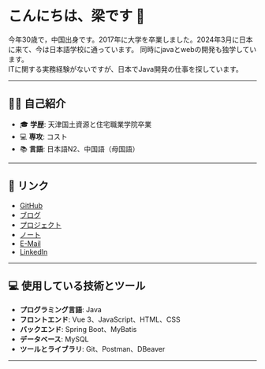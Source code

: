 # こんにちは、梁です 👋   

今年30歳で，中国出身です。2017年に大学を卒業しました。2024年3月に日本に来て、今は日本語学校に通っています。 
同時にjavaとwebの開発も独学しています。                                     
ITに関する実務経験がないですが、日本でJava開発の仕事を探しています。

---

## 🧑‍💻 自己紹介

- 🎓 **学歴**: 天津国土資源と住宅職業学院卒業
- 💻 **専攻**: コスト
- 📚 **言語**: 日本語N2、中国語（母国語）

---

## 🚀 リンク

- [GitHub](https://github.com/Silence20240313)
- [ブログ](https://qiita.com/Silence20240313)
- [プロジェクト](your-twitter-url)
- [ノート](your-twitter-url)
- [E-Mail](liangxiaoli378@gmail.com)
- [LinkedIn](your-linkedin-url)
---

## 💻 使用している技術とツール

- **プログラミング言語**: Java
- **フロントエンド**: Vue 3、JavaScript、HTML、CSS
- **バックエンド**: Spring Boot、MyBatis
- **データベース**: MySQL
- **ツールとライブラリ**: Git、Postman、DBeaver
---
